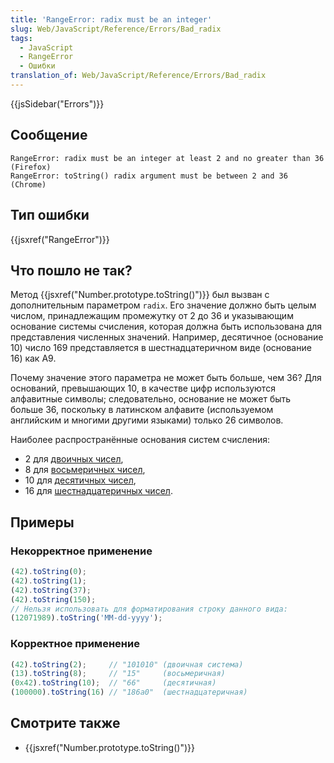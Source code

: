 ```yaml
---
title: 'RangeError: radix must be an integer'
slug: Web/JavaScript/Reference/Errors/Bad_radix
tags:
  - JavaScript
  - RangeError
  - Ошибки
translation_of: Web/JavaScript/Reference/Errors/Bad_radix
---
```

{{jsSidebar("Errors")}}

## Сообщение

    RangeError: radix must be an integer at least 2 and no greater than 36 (Firefox)
    RangeError: toString() radix argument must be between 2 and 36 (Chrome)

## Тип ошибки

{{jsxref("RangeError")}}

## Что пошло не так?

Метод {{jsxref("Number.prototype.toString()")}} был вызван с дополнительным параметром `radix`. Его значение должно быть целым числом, принадлежащим промежутку от 2 до 36 и указывающим основание системы счисления, которая должна быть использована для представления численных значений. Например, десятичное (основание 10) число 169 представляется в шестнадцатеричном виде (основание 16) как A9.

Почему значение этого параметра не может быть больше, чем 36? Для оснований, превышающих 10, в качестве цифр используются алфавитные символы; следовательно, основание не может быть больше 36, поскольку в латинском алфавите (используемом английским и многими другими языками) только 26 символов.

Наиболее распространённые основания систем счисления:

- 2 для [двоичных чисел](https://ru.wikipedia.org/wiki/Двоичная_система_счисления),
- 8 для [восьмеричных чисел](https://ru.wikipedia.org/wiki/Восьмеричная_система_счисления),
- 10 для [десятичных чисел](https://ru.wikipedia.org/wiki/Десятичная_система_счисления),
- 16 для [шестнадцатеричных чисел](https://ru.wikipedia.org/wiki/Шестнадцатеричная_система_счисления).

## Примеры

### Некорректное применение

```js example-bad
(42).toString(0);
(42).toString(1);
(42).toString(37);
(42).toString(150);
// Нельзя использовать для форматирования строку данного вида:
(12071989).toString('MM-dd-yyyy');
```

### Корректное применение

```js example-good
(42).toString(2);     // "101010" (двоичная система)
(13).toString(8);     // "15"     (восьмеричная)
(0x42).toString(10);  // "66"     (десятичная)
(100000).toString(16) // "186a0"  (шестнадцатеричная)
```

## Смотрите также

- {{jsxref("Number.prototype.toString()")}}
